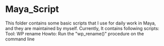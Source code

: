 # Maya_Script

This folder contains some basic scripts that I use for daily work in Maya, and they are maintained by myself.
Currently, It contains following scripts:
Tool: WP rename
Howto: Run the "wp_rename()" procedure on the command line
